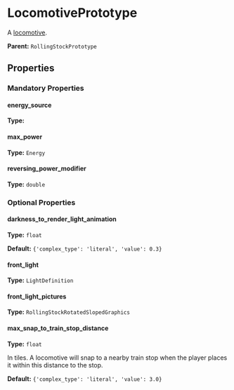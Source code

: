 # LocomotivePrototype

A [locomotive](https://wiki.factorio.com/Locomotive).

**Parent:** `RollingStockPrototype`

## Properties

### Mandatory Properties

#### energy_source

**Type:** 



#### max_power

**Type:** `Energy`



#### reversing_power_modifier

**Type:** `double`



### Optional Properties

#### darkness_to_render_light_animation

**Type:** `float`



**Default:** `{'complex_type': 'literal', 'value': 0.3}`

#### front_light

**Type:** `LightDefinition`



#### front_light_pictures

**Type:** `RollingStockRotatedSlopedGraphics`



#### max_snap_to_train_stop_distance

**Type:** `float`

In tiles. A locomotive will snap to a nearby train stop when the player places it within this distance to the stop.

**Default:** `{'complex_type': 'literal', 'value': 3.0}`

